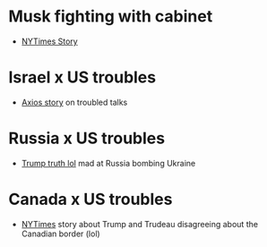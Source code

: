 # Musk fighting with cabinet
- [NYTimes Story](https://www.nytimes.com/2025/03/07/us/politics/trump-musk-doge-power.html?unlocked_article_code=1.2E4.d-n-.y4NO8k2lRWGQ&smid=url-share)
# Israel x US troubles
- [Axios story](https://www.axios.com/2025/03/07/hamas-talks-trump-netanyahu-hostage-deal) on troubled talks
# Russia x US troubles
- [Trump truth lol](https://truthsocial.com/@realDonaldTrump/posts/114121576367163341) mad at Russia bombing Ukraine
# Canada x US troubles
- [NYTimes](https://www.nytimes.com/2025/03/07/world/canada/trump-trudeau-canada-51st-state.html?smid=nytcore-android-share) story about Trump and Trudeau disagreeing about the Canadian border (lol)